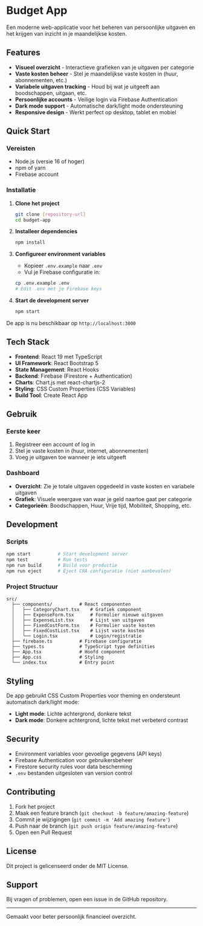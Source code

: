 # Budget App

Een moderne web-applicatie voor het beheren van persoonlijke uitgaven en het krijgen van inzicht in je maandelijkse kosten.

## Features

- **Visueel overzicht** - Interactieve grafieken van je uitgaven per categorie
- **Vaste kosten beheer** - Stel je maandelijkse vaste kosten in (huur, abonnementen, etc.)
- **Variabele uitgaven tracking** - Houd bij wat je uitgeeft aan boodschappen, uitgaan, etc.
- **Persoonlijke accounts** - Veilige login via Firebase Authentication
- **Dark mode support** - Automatische dark/light mode ondersteuning
- **Responsive design** - Werkt perfect op desktop, tablet en mobiel

## Quick Start

### Vereisten
- Node.js (versie 16 of hoger)
- npm of yarn
- Firebase account

### Installatie

1. **Clone het project**
   ```bash
   git clone [repository-url]
   cd budget-app
   ```

2. **Installeer dependencies**
   ```bash
   npm install
   ```

3. **Configureer environment variables**
   - Kopieer `.env.example` naar `.env`
   - Vul je Firebase configuratie in:
   ```bash
   cp .env.example .env
   # Edit .env met je Firebase keys
   ```

4. **Start de development server**
   ```bash
   npm start
   ```

De app is nu beschikbaar op `http://localhost:3000`

## Tech Stack

- **Frontend**: React 19 met TypeScript
- **UI Framework**: React Bootstrap 5
- **State Management**: React Hooks
- **Backend**: Firebase (Firestore + Authentication)
- **Charts**: Chart.js met react-chartjs-2
- **Styling**: CSS Custom Properties (CSS Variables)
- **Build Tool**: Create React App

## Gebruik

### Eerste keer
1. Registreer een account of log in
2. Stel je vaste kosten in (huur, internet, abonnementen)
3. Voeg je uitgaven toe wanneer je iets uitgeeft

### Dashboard
- **Overzicht**: Zie je totale uitgaven opgedeeld in vaste kosten en variabele uitgaven
- **Grafiek**: Visuele weergave van waar je geld naartoe gaat per categorie
- **Categorieën**: Boodschappen, Huur, Vrije tijd, Mobiliteit, Shopping, etc.

## Development

### Scripts
```bash
npm start          # Start development server
npm test           # Run tests
npm run build      # Build voor productie
npm run eject      # Eject CRA configuratie (niet aanbevolen)
```

### Project Structuur
```
src/
  ├── components/          # React componenten
  │   ├── CategoryChart.tsx    # Grafiek component
  │   ├── ExpenseForm.tsx      # Formulier nieuwe uitgaven
  │   ├── ExpenseList.tsx      # Lijst van uitgaven
  │   ├── FixedCostForm.tsx    # Formulier vaste kosten
  │   ├── FixedCostList.tsx    # Lijst vaste kosten
  │   └── Login.tsx            # Login/registratie
  ├── firebase.ts          # Firebase configuratie
  ├── types.ts             # TypeScript type definities
  ├── App.tsx              # Hoofd component
  ├── App.css              # Styling
  └── index.tsx            # Entry point
```

## Styling

De app gebruikt CSS Custom Properties voor theming en ondersteunt automatisch dark/light mode:

- **Light mode**: Lichte achtergrond, donkere tekst
- **Dark mode**: Donkere achtergrond, lichte tekst met verbeterd contrast

## Security

- Environment variables voor gevoelige gegevens (API keys)
- Firebase Authentication voor gebruikersbeheer
- Firestore security rules voor data bescherming
- `.env` bestanden uitgesloten van version control

## Contributing

1. Fork het project
2. Maak een feature branch (`git checkout -b feature/amazing-feature`)
3. Commit je wijzigingen (`git commit -m 'Add amazing feature'`)
4. Push naar de branch (`git push origin feature/amazing-feature`)
5. Open een Pull Request

## License

Dit project is gelicenseerd onder de MIT License.

## Support

Bij vragen of problemen, open een issue in de GitHub repository.

---

Gemaakt voor beter persoonlijk financieel overzicht.
